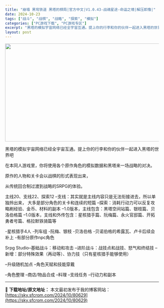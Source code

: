 ```yaml
---
title: "崩塌 黑穹铁道 黑塔的棋局|官方中文|V1.0.43-战魂星途-命运之境|解压即撸|"
date: 2024-10-23
tags: ["战斗", "战棋", "战略", "探索", "模拟"]
categories: ["PC游戏下载", "PC游戏专区"]
excerpt: "黑塔的模拟宇宙网络已经全宇宙互通。提上你的行李和你的伙伴一起进入黑塔的世界吧 在本同人游戏里，你将使用各个原作角色的模拟数据和黑塔来一场战略的对决。 原作的人物和关卡会以战棋的形式表现出来， 从传统回合制过渡到战略的SRPG的体验。 主线20、支线22、探索12 –支线：其实就是主线内容只是无法衔接&hellip;"
layout: post
---
```


<img class="aligncenter size-full wp-image-80618" src="https://sky.sfcrom.com/wp-content/uploads/2024/10/2024102302325785.webp" alt="" width="570" height="321" />

黑塔的模拟宇宙网络已经全宇宙互通。提上你的行李和你的伙伴一起进入黑塔的世界吧

在本同人游戏里，你将使用各个原作角色的模拟数据和黑塔来一场战略的对决。

原作的人物和关卡会以战棋的形式表现出来，

从传统回合制过渡到战略的SRPG的体验。

主线20、支线22、探索12
–支线：其实就是主线内容只是无法衔接进去，所以单独拎出来，
大多是部分角色的关卡和连续的短篇
–探索：消耗行动力可以反复攻略刷经验、金币、材料的副本
–1.0版本，主线包含：黑塔空间站篇、银枝篇、贝洛伯格篇
–1.0版本，支线和外传包含：星核猎手篇、阮梅篇、永火官邸篇、开拓勇者号篇、格拉默铁骑篇等

-星核猎手4人
-列车组
-阮梅、银枝
-贝洛伯格
-贝诺伯格的希露瓦、卢卡后续会补上
-有部分原作npc角色

Srpg Studio–基础战斗：移动和攻击
–进阶战斗：战技点和战技、怒气和终结技
–新增：部分特殊效果（再动等）、协力技（只有星核猎手能够使用）

–升级随机加点
–角色天赋和技能穿戴

–角色整理
–商店/物品合成
–料理
–支线任务
–行动力和副本

---
📖 **下载地址/原文地址：** 本文最初发布于我的博客网站：[https://sky.sfcrom.com/2024/10/80629](https://sky.sfcrom.com/2024/10/80629)
